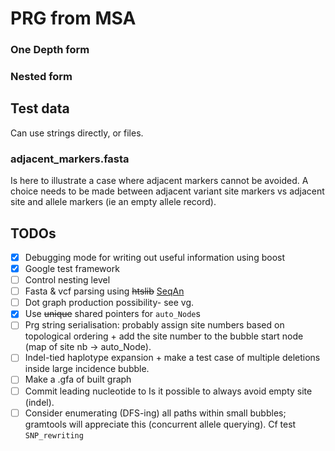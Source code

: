 # PRG from MSA

### One Depth form

### Nested form

## Test data
Can use strings directly, or files.

### adjacent_markers.fasta

Is here to illustrate a case where adjacent markers cannot be avoided. 
A choice needs to be made between adjacent variant site markers vs adjacent site and allele markers (ie an empty allele record).

## TODOs

- [x] Debugging mode for writing out useful information using boost
- [x] Google test framework
- [ ] Control nesting level
- [ ] Fasta & vcf parsing using ~~htslib~~ [SeqAn](https://seqan.readthedocs.io/en/master/index.html)
- [ ] Dot graph production possibility- see vg.
- [x] Use ~~unique~~ shared pointers for `auto_Node`s
- [ ] Prg string serialisation: probably assign site numbers based on topological ordering + 
add the site number to the bubble start node (map of site nb -> auto_Node).
- [ ] Indel-tied haplotype expansion + 
make a test case of multiple deletions inside large incidence bubble.
- [ ] Make a .gfa of built graph
- [ ] Commit leading nucleotide to Is it possible to always avoid empty site (indel). 
- [ ] Consider enumerating (DFS-ing) all paths within small bubbles; 
gramtools will appreciate this (concurrent allele querying). Cf test `SNP_rewriting`